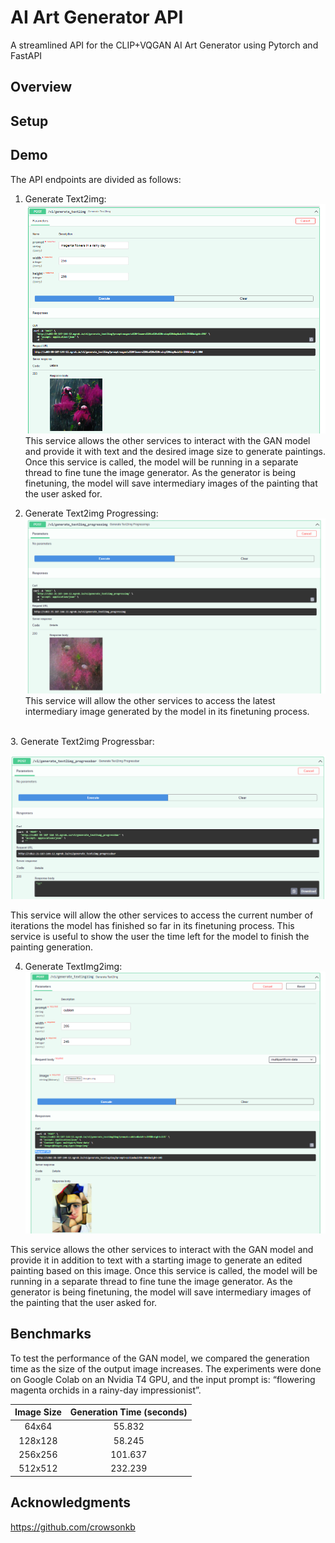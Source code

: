 # AI Art Generator API
A streamlined API for the CLIP+VQGAN AI Art Generator using Pytorch and FastAPI

## Overview


## Setup


## Demo
The API endpoints are divided as follows:
1. Generate Text2img: 
![generate text2img](images/text2img.PNG)
This service allows the other services to interact with the GAN model and provide it with text and the desired image size to generate paintings. Once this service is called, the model will be running in a separate thread to fine tune the image generator. As the generator is being finetuning, the model will save intermediary images of the painting that the user asked for. <br>

2. Generate Text2img Progressing: 
![progress img](images/progress_img.PNG)
This service will allow the other services to access the latest intermediary image generated by the model in its finetuning process.
<br>
3. Generate Text2img Progressbar:

![progress bar](images/progress_bar.PNG)
 
This service will allow the other services to access the current number of iterations the model has finished so far in its finetuning process. This service is useful to show the user the time left for the model to finish the painting generation.

4. Generate TextImg2img: 
![generate textimg2img](images/textimg2img.PNG)

This service allows the other services to interact with the GAN model and provide it in addition to text with a starting image to generate an edited painting based on this image. Once this service is called, the model will be running in a separate thread to fine tune the image generator. As the generator is being finetuning, the model will save intermediary images of the painting that the user asked for. 


## Benchmarks
To test the performance of the GAN model, we compared the generation time as the size of the output image increases. The experiments were done on Google Colab on an Nvidia T4 GPU, and the input prompt is: “flowering magenta orchids in a rainy-day impressionist”.

| Image Size | Generation Time (seconds) |
|:-----------:|:----------------------------:|
| 64x64 | 55.832 |
| 128x128 | 58.245 |
| 256x256 | 101.637 |
| 512x512 | 232.239 |

## Acknowledgments
https://github.com/crowsonkb
